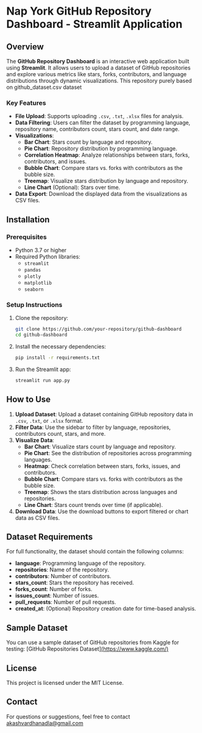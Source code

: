 # Nap York GitHub Repository Dashboard - Streamlit Application


## Overview

The **GitHub Repository Dashboard** is an interactive web application built using **Streamlit**. It allows users to upload a dataset of GitHub repositories and explore various metrics like stars, forks, contributors, and language distributions through dynamic visualizations. This repository purely based on github_dataset.csv dataset 

### Key Features

- **File Upload**: Supports uploading `.csv`, `.txt`, `.xlsx` files for analysis.
- **Data Filtering**: Users can filter the dataset by programming language, repository name, contributors count, stars count, and date range.
- **Visualizations**:
  - **Bar Chart**: Stars count by language and repository.
  - **Pie Chart**: Repository distribution by programming language.
  - **Correlation Heatmap**: Analyze relationships between stars, forks, contributors, and issues.
  - **Bubble Chart**: Compare stars vs. forks with contributors as the bubble size.
  - **Treemap**: Visualize stars distribution by language and repository.
  - **Line Chart** (Optional): Stars over time.
- **Data Export**: Download the displayed data from the visualizations as CSV files.

## Installation

### Prerequisites

- Python 3.7 or higher
- Required Python libraries:
  - `streamlit`
  - `pandas`
  - `plotly`
  - `matplotlib`
  - `seaborn`

### Setup Instructions

1. Clone the repository:
    ```bash
    git clone https://github.com/your-repository/github-dashboard
    cd github-dashboard
    ```

2. Install the necessary dependencies:
    ```bash
    pip install -r requirements.txt
    ```

3. Run the Streamlit app:
    ```bash
    streamlit run app.py
    ```

## How to Use

1. **Upload Dataset**: Upload a dataset containing GitHub repository data in `.csv`, `.txt`, or `.xlsx` format.
2. **Filter Data**: Use the sidebar to filter by language, repositories, contributors count, stars, and more.
3. **Visualize Data**:
   - **Bar Chart**: Visualize stars count by language and repository.
   - **Pie Chart**: See the distribution of repositories across programming languages.
   - **Heatmap**: Check correlation between stars, forks, issues, and contributors.
   - **Bubble Chart**: Compare stars vs. forks with contributors as the bubble size.
   - **Treemap**: Shows the stars distribution across languages and repositories.
   - **Line Chart**: Stars count trends over time (if applicable).
4. **Download Data**: Use the download buttons to export filtered or chart data as CSV files.

## Dataset Requirements

For full functionality, the dataset should contain the following columns:
- **language**: Programming language of the repository.
- **repositories**: Name of the repository.
- **contributors**: Number of contributors.
- **stars_count**: Stars the repository has received.
- **forks_count**: Number of forks.
- **issues_count**: Number of issues.
- **pull_requests**: Number of pull requests.
- **created_at**: (Optional) Repository creation date for time-based analysis.

## Sample Dataset

You can use a sample dataset of GitHub repositories from Kaggle for testing:
[GitHub Repositories Dataset][(https://www.kaggle.com/)](https://www.kaggle.com/datasets/nikhil25803/github-dataset/data)

## License

This project is licensed under the MIT License.

## Contact

For questions or suggestions, feel free to contact akashvardhanadla@gmail.com
